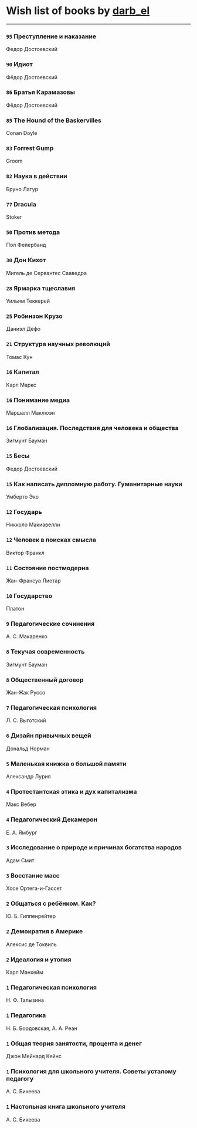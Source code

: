 # Wish list of books by [darb_el](http://vk.com/id184135339)
---

### `95` Преступление и наказание
Федор Достоевский

### `90` Идиот
Фёдор Достоевский

### `86` Братья Карамазовы
Фёдор Достоевский

### `85` The Hound of the Baskervilles
Conan Doyle

### `83` Forrest Gump
Groom

### `82` Наука в действии
Бруно Латур

### `77` Dracula
Stoker

### `50` Против метода
Пол Фейербанд

### `30` Дон Кихот
Мигель де Сервантес Сааведра

### `28` Ярмарка тщеславия
Уильям Теккерей

### `25` Робинзон Крузо
Даниэл Дефо

### `21` Структура научных революций
Томас Кун

### `16` Капитал
Карл Маркс

### `16` Понимание медиа
Маршалл Маклюэн

### `16` Глобализация. Последствия для человека и общества
Зигмунт Бауман

### `15` Бесы
Федор Достоевский

### `15` Как написать дипломную работу. Гуманитарные науки
Умберто Эко

### `12` Государь
Никколо Макиавелли

### `12` Человек в поисках смысла
Виктор Франкл

### `11` Состояние постмодерна
Жан-Франсуа Лиотар

### `10` Государство
Платон

### `9` Педагогические сочинения
А. С. Макаренко

### `8` Текучая современность
Зигмунт Бауман

### `8` Общественный договор
Жан-Жак Руссо

### `7` Педагогическая психология
Л. С. Выготский

### `6` Дизайн привычных вещей
Дональд Норман

### `5` Маленькая книжка о большой памяти
Александр Лурия

### `4` Протестантская этика и дух капитализма
Макс Вебер

### `4` Педагогический Декамерон
Е. А. Ямбург

### `3` Исследование о природе и причинах богатства народов
Адам Смит

### `3` Восстание масс
Хосе Ортега-и-Гассет

### `2` Общаться с ребёнком. Как?
Ю. Б. Гиппенрейтер

### `2` Демократия в Америке
Алексис де Токвиль

### `2` Идеалогия и утопия
Карл Манхейм

### `1` Педагогическая психология
Н. Ф. Талызина

### `1` Педагогика
Н. Б. Бордовская, А. А. Реан

### `1` Общая теория занятости, процента и денег
Джон Мейнард Кейнс

### `1` Психология для школьного учителя. Советы усталому педагогу
А. С. Бикеева

### `1` Настольная книга школьного учителя
А. С. Бикеева


